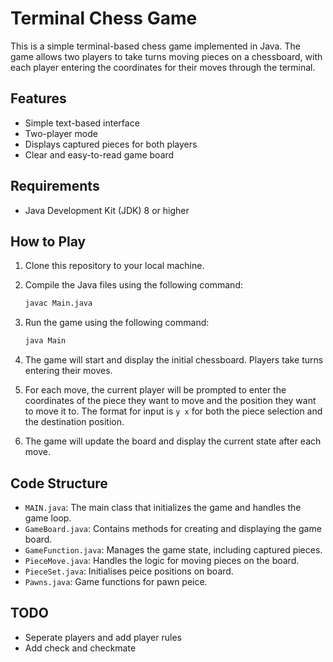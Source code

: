 # Terminal Chess Game

This is a simple terminal-based chess game implemented in Java. The game allows two players to take turns moving pieces on a chessboard, with each player entering the coordinates for their moves through the terminal.

## Features

- Simple text-based interface
- Two-player mode
- Displays captured pieces for both players
- Clear and easy-to-read game board

## Requirements

- Java Development Kit (JDK) 8 or higher

## How to Play

1. Clone this repository to your local machine.
2. Compile the Java files using the following command:

    ```sh
    javac Main.java
    ```

3. Run the game using the following command:

    ```sh
    java Main
    ```

4. The game will start and display the initial chessboard. Players take turns entering their moves.
5. For each move, the current player will be prompted to enter the coordinates of the piece they want to move and the position they want to move it to. The format for input is `y x` for both the piece selection and the destination position.
6. The game will update the board and display the current state after each move.

## Code Structure

- `MAIN.java`: The main class that initializes the game and handles the game loop.
- `GameBoard.java`: Contains methods for creating and displaying the game board.
- `GameFunction.java`: Manages the game state, including captured pieces.
- `PieceMove.java`: Handles the logic for moving pieces on the board.
- `PieceSet.java`: Initialises peice positions on board.
- `Pawns.java`: Game functions for pawn peice.

## TODO

- Seperate players and add player rules
- Add check and checkmate



